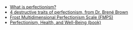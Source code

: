 - [What is perfectionism?](https://www.psychologytoday.com/intl/basics/perfectionism)
- [4 destructive traits of perfectionism, from Dr. Brené Brown](https://www.thegrowthfaculty.com/blog/4destructivetraitsofperfectionismfromDrBrenBrown)
- [Frost Multidimensional Perfectionism Scale (FMPS)](https://betterworldhealthcare.com/frost-multidimensional-perfectionism-scale-fmps/)
- [Perfectionism, Health, and Well-Being (book)](https://www.springer.com/gp/book/9783319185811)
